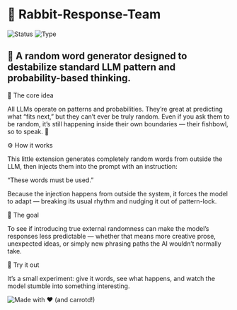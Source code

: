 # 🐇 Rabbit-Response-Team
![Status](https://img.shields.io/badge/Status-Active-ffb6c1?style=for-the-badge&logo=hyper&logoColor=white) ![Type](https://img.shields.io/badge/Type-Extension-fdd835?style=for-the-badge&logo=puzzle&logoColor=black)

## 🎲 A random word generator designed to destabilize standard LLM pattern and probability-based thinking.

💭 The core idea

All LLMs operate on patterns and probabilities.
They’re great at predicting what “fits next,” but they can’t ever be truly random.
Even if you ask them to be random, it’s still happening inside their own boundaries — their fishbowl, so to speak. 🐠

⚙️ How it works

This little extension generates completely random words from outside the LLM, then injects them into the prompt with an instruction:

“These words must be used.”

Because the injection happens from outside the system, it forces the model to adapt — breaking its usual rhythm and nudging it out of pattern-lock.

🎯 The goal

To see if introducing true external randomness can make the model’s responses less predictable —
whether that means more creative prose, unexpected ideas, or simply new phrasing paths the AI wouldn’t normally take.

🧪 Try it out

It’s a small experiment: give it words, see what happens, and watch the model stumble into something interesting.

![Made with ❤️ (and carrotd!)](https://img.shields.io/badge/Made%20with-%E2%9D%A4-red)
